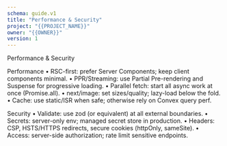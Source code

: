 ```yaml
---
schema: guide.v1
title: "Performance & Security"
project: "{{PROJECT_NAME}}"
owner: "{{OWNER}}"
version: 1
---
```


Performance & Security

Performance
	•	RSC-first: prefer Server Components; keep client components minimal.
	•	PPR/Streaming: use Partial Pre-rendering and Suspense for progressive loading.
	•	Parallel fetch: start all async work at once (Promise.all).
	•	next/image: set sizes/quality; lazy-load below the fold.
	•	Cache: use static/ISR when safe; otherwise rely on Convex query perf.

Security
	•	Validate: use zod (or equivalent) at all external boundaries.
	•	Secrets: server-only env; managed secret store in production.
	•	Headers: CSP, HSTS/HTTPS redirects, secure cookies (httpOnly, sameSite).
	•	Access: server-side authorization; rate limit sensitive endpoints.
